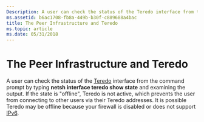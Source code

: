 ```yaml
---
Description: A user can check the status of the Teredo interface from the command prompt by typing netsh interface teredo show state and examining the output.
ms.assetid: b6ac1708-fb8a-449b-b30f-c889688a4bac
title: The Peer Infrastructure and Teredo
ms.topic: article
ms.date: 05/31/2018
---
```


# The Peer Infrastructure and Teredo

A user can check the status of the [Teredo](https://msdn.microsoft.com/library/ms819742.aspx) interface from the command prompt by typing **netsh interface teredo show state** and examining the output. If the state is "offline", Teredo is not active, which prevents the user from connecting to other users via their Teredo addresses. It is possible Teredo may be offline because your firewall is disabled or does not support [IPv6](https://msdn.microsoft.com/library/ms898970.aspx).

 

 



